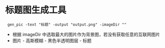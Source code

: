 # 标题图生成工具

```shell
 gen_pic -text "标题" -output "output.png" -imageDir ""
```

- 根据 imageDir 中选取最大的图片作为背景图，若没有获取任意的互联网图片
- 图片 - 高斯模糊 - 黑色半透明图层 - 标题